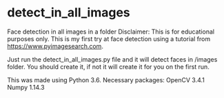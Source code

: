 # detect_in_all_images
Face detection in all images in a folder
Disclaimer: This is for educational purposes only. This is my first try at face detection using a tutorial from https://www.pyimagesearch.com.

Just run the detect_in_all_images.py file and it will detect faces in /images folder. You should create it, if not it will create it for you on the first run.

This was made using Python 3.6.
Necessary packages:
OpenCV 3.4.1
Numpy 1.14.3



